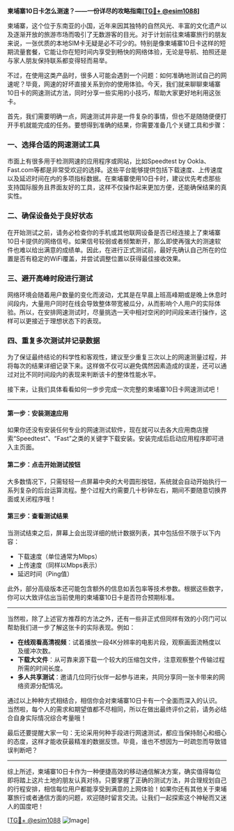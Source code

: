 **柬埔寨10日卡怎么测速？——一份详尽的攻略指南[[TG💪+ @esim1088](https://t.me/s/esim1088)]**

柬埔寨，这个位于东南亚的小国，近年来因其独特的自然风光、丰富的文化遗产以及逐渐开放的旅游市场而吸引了无数游客的目光。对于计划前往柬埔寨旅行的朋友来说，一张优质的本地SIM卡无疑是必不可少的。特别是像柬埔寨10日卡这样的短期流量套餐，它能让你在短时间内享受到畅快的网络体验，无论是导航、拍照还是与家人朋友保持联系都变得轻而易举。

不过，在使用这类产品时，很多人可能会遇到一个问题：如何准确地测试自己的网速呢？毕竟，网速的好坏直接关系到你的使用体验。今天，我们就来聊聊柬埔寨10日卡的网速测试方法，同时分享一些实用的小技巧，帮助大家更好地利用这张卡。

首先，我们需要明确一点，网速测试并非是一件复杂的事情，但也不是随随便便打开手机就能完成的任务。要想得到准确的结果，你需要准备几个关键工具和步骤：

### **一、选择合适的网速测试工具**

市面上有很多用于检测网速的应用程序或网站，比如Speedtest by Ookla、Fast.com等都是非常受欢迎的选择。这些平台能够提供包括下载速度、上传速度以及延迟时间在内的多项指标数据。在柬埔寨使用10日卡时，建议优先考虑那些支持国际服务且界面友好的工具，这样不仅操作起来更加方便，还能确保结果的真实性。

### **二、确保设备处于良好状态**

在开始测试之前，请务必检查你的手机或其他联网设备是否已经连接上了柬埔寨10日卡提供的网络信号。如果信号较弱或者频繁断开，那么即使再强大的测速软件也难以给出满意的成绩单。因此，在进行正式测试前，最好先确认自己所在的位置是否有稳定的WiFi覆盖，并尝试调整位置以获得最佳接收效果。

### **三、避开高峰时段进行测试**

网络环境会随着用户数量的变化而波动，尤其是在早晨上班高峰期或是晚上休息时间段内，大量用户同时在线会导致整体带宽被瓜分，从而影响个人用户的实际体验。所以，在安排网速测试时，尽量挑选一天中相对空闲的时间段来进行操作，这样可以更接近于理想状态下的表现。

### **四、重复多次测试并记录数据**

为了保证最终结论的科学性和客观性，建议至少重复三次以上的网速测量过程，并将每次的结果详细记录下来。这样做不仅可以避免偶然因素造成的误差，还可以通过对比不同时间段内的表现来判断该卡的整体性能水平。

接下来，让我们具体看看如何一步步完成一次完整的柬埔寨10日卡网速测试吧！

---

#### **第一步：安装测速应用**
如果你还没有安装任何专业的网速测试软件，现在就可以去各大应用商店搜索“Speedtest”、“Fast”之类的关键字下载安装。安装完成后启动应用程序即可进入主页面。

#### **第二步：点击开始测试按钮**
大多数情况下，只需轻轻一点屏幕中央的大号圆形按钮，系统就会自动开始执行一系列复杂的后台运算流程。整个过程大约需要几十秒钟左右，期间不要随意切换界面或关闭程序哦！

#### **第三步：查看测试结果**
当测试结束之后，屏幕上会出现详细的统计数据列表，其中包括但不限于以下内容：
- 下载速度（单位通常为Mbps）
- 上传速度（同样以Mbps表示）
- 延迟时间（Ping值）

此外，部分高级版本还可能包含额外的信息如丢包率等技术参数。根据这些数字，你可以大致评估出当前使用的柬埔寨10日卡是否符合预期标准。

---

当然啦，除了上述官方推荐的方法之外，还有一些非正式但同样有效的小窍门可以帮助我们进一步了解这张卡的实际表现。例如：

- **在线观看高清视频**：试着播放一段4K分辨率的电影片段，观察画面流畅度以及缓冲次数。
- **下载大文件**：从可靠来源下载一个较大的压缩包文件，注意观察整个传输过程所需的时间长度。
- **多人共享测试**：邀请几位同行伙伴一起参与进来，共同分享同一张卡带来的网络资源分配情况。

通过以上种种方式相结合，相信你会对柬埔寨10日卡有一个全面而深入的认识。当然啦，每个人的需求和期望值都不尽相同，所以在做出最终评价之前，请务必结合自身实际情况综合考量哦！

最后还要提醒大家一句：无论采用何种手段进行网速测试，都应当保持耐心和细心的态度，这样才能收获最精准的数据反馈。毕竟，谁也不想因为一时疏忽而导致错误判断吧？

---

综上所述，柬埔寨10日卡作为一种便捷高效的移动通信解决方案，确实值得每位即将踏上这片土地的朋友认真对待。只要掌握了正确的测试方法，并合理规划自己的行程安排，相信每位用户都能享受到满意的上网体验！如果你还有其他关于柬埔寨旅行或者通信方面的问题，欢迎随时留言交流。让我们一起探索这个神秘而又迷人的国度吧！

[[TG💪+ @esim1088](https://t.me/s/esim1088) ![Image](https://i.postimg.cc/4NQfJmqS/Snipaste-2025-05-13-00-14-12.png)]